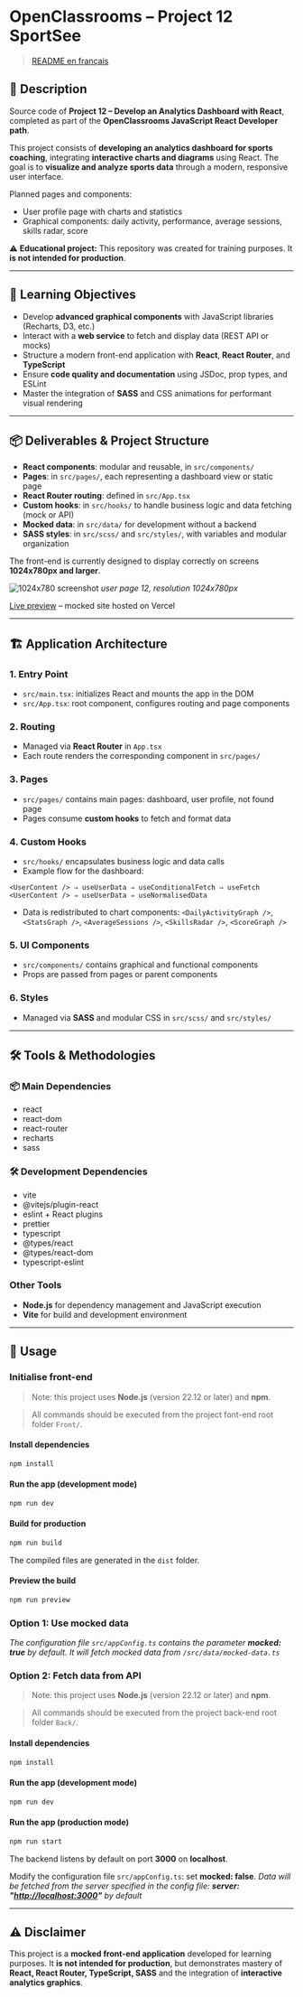 # OpenClassrooms – Project 12 SportSee

> [README en français](./README_FR.md)

## 📌 Description

Source code of **Project 12 – Develop an Analytics Dashboard with React**, completed as part of the **OpenClassrooms JavaScript React Developer path**.

This project consists of **developing an analytics dashboard for sports coaching**, integrating **interactive charts and diagrams** using React.
The goal is to **visualize and analyze sports data** through a modern, responsive user interface.

Planned pages and components:

* User profile page with charts and statistics
* Graphical components: daily activity, performance, average sessions, skills radar, score

⚠️ **Educational project:** This repository was created for training purposes. It **is not intended for production**.

---

## 🎯 Learning Objectives

* Develop **advanced graphical components** with JavaScript libraries (Recharts, D3, etc.)
* Interact with a **web service** to fetch and display data (REST API or mocks)
* Structure a modern front-end application with **React**, **React Router**, and **TypeScript**
* Ensure **code quality and documentation** using JSDoc, prop types, and ESLint
* Master the integration of **SASS** and CSS animations for performant visual rendering

---

## 📦 Deliverables & Project Structure

* **React components**: modular and reusable, in `src/components/`
* **Pages**: in `src/pages/`, each representing a dashboard view or static page
* **React Router routing**: defined in `src/App.tsx`
* **Custom hooks**: in `src/hooks/` to handle business logic and data fetching (mock or API)
* **Mocked data**: in `src/data/` for development without a backend
* **SASS styles**: in `src/scss/` and `src/styles/`, with variables and modular organization

The front-end is currently designed to display correctly on screens **1024x780px and larger**.

![1024x780 screenshot](Front/public/assets/screenshot_1024x780.png)
*user page 12, resolution 1024x780px*

[Live preview](https://oc-p12-sportsee-git-dev-muczs-projects.vercel.app/) – mocked site hosted on Vercel

---

## 🏗 Application Architecture

### 1. Entry Point

* `src/main.tsx`: initializes React and mounts the app in the DOM
* `src/App.tsx`: root component, configures routing and page components

### 2. Routing

* Managed via **React Router** in `App.tsx`
* Each route renders the corresponding component in `src/pages/`

### 3. Pages

* `src/pages/` contains main pages: dashboard, user profile, not found page
* Pages consume **custom hooks** to fetch and format data

### 4. Custom Hooks

* `src/hooks/` encapsulates business logic and data calls
* Example flow for the dashboard:

```
<UserContent /> ⇒ useUserData ⇒ useConditionalFetch ⇒ useFetch
<UserContent /> ⇒ useUserData ⇒ useNormalisedData
```

* Data is redistributed to chart components: `<DailyActivityGraph />`, `<StatsGraph />`, `<AverageSessions />`, `<SkillsRadar />`, `<ScoreGraph />`

### 5. UI Components

* `src/components/` contains graphical and functional components
* Props are passed from pages or parent components

### 6. Styles

* Managed via **SASS** and modular CSS in `src/scss/` and `src/styles/`

---

## 🛠 Tools & Methodologies

### 📦 Main Dependencies

* react
* react-dom
* react-router
* recharts
* sass

### 🛠 Development Dependencies

* vite
* @vitejs/plugin-react
* eslint + React plugins
* prettier
* typescript
* @types/react
* @types/react-dom
* typescript-eslint

### Other Tools

* **Node.js** for dependency management and JavaScript execution
* **Vite** for build and development environment

---

## 🚀 Usage

### Initialise front-end

> Note: this project uses **Node.js** (version 22.12 or later) and **npm**.

> All commands should be executed from the project font-end root folder `Front/`.

#### Install dependencies

```bash
npm install
```

#### Run the app (development mode)

```bash
npm run dev
```

#### Build for production

```bash
npm run build
```

The compiled files are generated in the `dist` folder.

#### Preview the build

```bash
npm run preview
```

### Option 1: Use mocked data

*The configuration file `src/appConfig.ts` contains the parameter **mocked: true** by default.
It will fetch mocked data from `/src/data/mocked-data.ts`*

### Option 2: Fetch data from API

> Note: this project uses **Node.js** (version 22.12 or later) and **npm**.

> All commands should be executed from the project back-end root folder `Back/`.

#### Install dependencies

```bash
npm install
```

#### Run the app (development mode)

```bash
npm run dev
```

#### Run the app (production mode)

```bash
npm run start
```

The backend listens by default on port **3000** on **localhost**.

Modify the configuration file `src/appConfig.ts`: set **mocked: false**.
*Data will be fetched from the server specified in the config file: **server: "[http://localhost:3000](http://localhost:3000)"** by default*

---

## ⚠️ Disclaimer

This project is a **mocked front-end application** developed for learning purposes.
It **is not intended for production**, but demonstrates mastery of **React, React Router, TypeScript, SASS** and the integration of **interactive analytics graphics**.